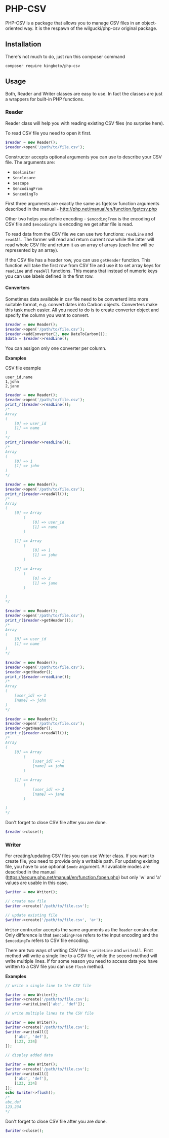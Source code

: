 # PHP-CSV

PHP-CSV is a package that allows you to manage CSV files in an object-oriented way.
It is the respawn of the wilgucki/php-csv original package.

## Installation

There's not much to do, just run this composer command

```
composer require kingbeto/php-csv
```

## Usage

Both, Reader and Writer classes are easy to use. In fact the classes are just a wrappers for built-in PHP functions.

### Reader

Reader class will help you with reading existing CSV files (no surprise here).

To read CSV file you need to open it first.

```php
$reader = new Reader();
$reader->open('/path/to/file.csv');
```

Constructor accepts optional arguments you can use to describe your CSV file. The arguments are:

* `$delimiter`
* `$enclosure`
* `$escape`
* `$encodingFrom`
* `$encodingTo`

First three arguments are exactly the same as fgetcsv function arguments described in the manual - http://php.net/manual/en/function.fgetcsv.php

Other two helps you define encoding - `$encodingFrom` is the encoding of CSV file and `$encodingTo` is encoding we get after file is read.

To read data from the CSV file we can use two functions: `readLine` and `readAll`. The former will read and return current row while the latter will
read whole CSV file and return it as an array of arrays (each line will be represented by an array).

If the CSV file has a header row, you can use `getHeader` function. This function will take the first row from CSV file and use it to set array keys
for `readLine` and `readAll` functions. This means that instead of numeric keys you can use labels defined in the first row.

#### Converters

Sometimes data available in csv file need to be converterd into more suitable format, e.g. convert dates into Carbon objects.
Converters make this task much easier. All you need to do is to create converter object and specify the column you want to
convert.

```php
$reader = new Reader();
$reader->open('/path/to/file.csv');
$reader->addConverter(3, new DateToCarbon());
$data = $reader->readLine();
```

You can assigon only one converter per column.

**Examples**

CSV file example
```
user_id,name
1,john
2,jane
```


```php
$reader = new Reader();
$reader->open('/path/to/file.csv');
print_r($reader->readLine());
/*
Array
(
    [0] => user_id
    [1] => name
)
*/
print_r($reader->readLine());
/*
Array
(
    [0] => 1
    [1] => john
)
*/

```

```php
$reader = new Reader();
$reader->open('/path/to/file.csv');
print_r($reader->readAll());
/*
Array
(
    [0] => Array
        (
            [0] => user_id
            [1] => name
        )

    [1] => Array
        (
            [0] => 1
            [1] => john
        )

    [2] => Array
        (
            [0] => 2
            [1] => jane
        )

)
*/
```

```php
$reader = new Reader();
$reader->open('/path/to/file.csv');
print_r($reader->getHeader());
/*
Array
(
    [0] => user_id
    [1] => name
)
*/

```

```php
$reader = new Reader();
$reader->open('/path/to/file.csv');
$reader->getHeader();
print_r($reader->readLine());
/*
Array
(
    [user_id] => 1
    [name] => john
)
*/

```

```php
$reader = new Reader();
$reader->open('/path/to/file.csv');
$reader->getHeader();
print_r($reader->readAll());
/*
Array
(
    [0] => Array
        (
            [user_id] => 1
            [name] => john
        )

    [1] => Array
        (
            [user_id] => 2
            [name] => jane
        )

)
*/

```

Don't forget to close CSV file after you are done.

```php
$reader->close();
```

### Writer

For creating/updating CSV files you can use Writer class. If you want to create file, you need to provide only a writable path.
For updating existing file, you have to use optional `$mode` argument. All available modes are described in the manual
(https://secure.php.net/manual/en/function.fopen.php) but only 'w' and 'a' values are usable in this case.

```php
$writer = new Writer();

// create new file
$writer->create('/path/to/file.csv');

// update existing file
$writer->create('/path/to/file.csv', 'a+');
```

`Writer` contructor accepts the same arguments as the `Reader` constructor. Only difference is that `$encodingFrom` refers to the input encoding and the 
`$encodingTo` refers to CSV file encoding.

There are two ways of writing CSV files - `writeLine` and `writeAll`. First method will write a single line to a CSV file, while the second method will
write multiple lines. If for some reason you need to access data you have written to a CSV file you can use `flush` method.

**Examples**

```php
// write a single line to the CSV file

$writer = new Writer();
$writer->create('/path/to/file.csv');
$writer->writeLine(['abc', 'def']);
```

```php
// write multiple lines to the CSV file

$writer = new Writer();
$writer->create('/path/to/file.csv');
$writer->writeAll([
    ['abc', 'def'],
    [123, 234]
]);
```

```php
// display added data

$writer = new Writer();
$writer->create('/path/to/file.csv');
$writer->writeAll([
    ['abc', 'def'],
    [123, 234]
]);
echo $writer->flush();
/*
abc,def
123,234
*/
```

Don't forget to close CSV file after you are done.

```php
$writer->close();
```
